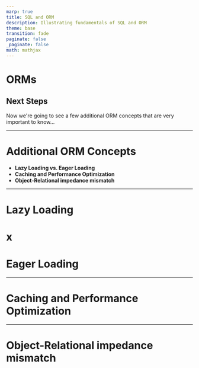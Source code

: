 ```yaml
---
marp: true
title: SQL and ORM
description: Illustrating fundamentals of SQL and ORM
theme: base
transition: fade
paginate: false
_paginate: false
math: mathjax
---
```


# ORMs
## Next Steps

Now we're going to see a few additional ORM concepts that are very important to know...

---

# Additional ORM Concepts

- **Lazy Loading vs. Eager Loading**
- **Caching and Performance Optimization**
- **Object-Relational impedance mismatch**

---

<!-- _class: invert -->

# Lazy Loading
# x
# Eager Loading

---

<!-- _class: invert -->

# Caching and Performance Optimization

---

<!-- _class: invert -->

# Object-Relational impedance mismatch

